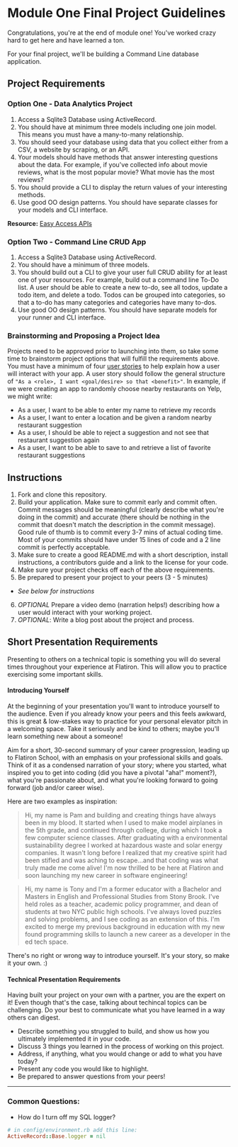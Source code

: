 # Module One Final Project Guidelines

Congratulations, you're at the end of module one! You've worked crazy hard to get here and have learned a ton.

For your final project, we'll be building a Command Line database application.

## Project Requirements

### Option One - Data Analytics Project

1. Access a Sqlite3 Database using ActiveRecord.
2. You should have at minimum three models including one join model. This means you must have a many-to-many relationship.
3. You should seed your database using data that you collect either from a CSV, a website by scraping, or an API.
4. Your models should have methods that answer interesting questions about the data. For example, if you've collected info about movie reviews, what is the most popular movie? What movie has the most reviews?
5. You should provide a CLI to display the return values of your interesting methods.  
6. Use good OO design patterns. You should have separate classes for your models and CLI interface.

  **Resource:** [Easy Access APIs](https://github.com/learn-co-curriculum/easy-access-apis)

### Option Two - Command Line CRUD App

1. Access a Sqlite3 Database using ActiveRecord.
2. You should have a minimum of three models.
3. You should build out a CLI to give your user full CRUD ability for at least one of your resources. For example, build out a command line To-Do list. A user should be able to create a new to-do, see all todos, update a todo item, and delete a todo. Todos can be grouped into categories, so that a to-do has many categories and categories have many to-dos.
4. Use good OO design patterns. You should have separate models for your runner and CLI interface.

### Brainstorming and Proposing a Project Idea

Projects need to be approved prior to launching into them, so take some time to brainstorm project options that will fulfill the requirements above.  You must have a minimum of four [user stories](https://en.wikipedia.org/wiki/User_story) to help explain how a user will interact with your app.  A user story should follow the general structure of `"As a <role>, I want <goal/desire> so that <benefit>"`. In example, if we were creating an app to randomly choose nearby restaurants on Yelp, we might write:

* As a user, I want to be able to enter my name to retrieve my records
* As a user, I want to enter a location and be given a random nearby restaurant suggestion
* As a user, I should be able to reject a suggestion and not see that restaurant suggestion again
* As a user, I want to be able to save to and retrieve a list of favorite restaurant suggestions

## Instructions

1. Fork and clone this repository.
2. Build your application. Make sure to commit early and commit often. Commit messages should be meaningful (clearly describe what you're doing in the commit) and accurate (there should be nothing in the commit that doesn't match the description in the commit message). Good rule of thumb is to commit every 3-7 mins of actual coding time. Most of your commits should have under 15 lines of code and a 2 line commit is perfectly acceptable.
3. Make sure to create a good README.md with a short description, install instructions, a contributors guide and a link to the license for your code.
4. Make sure your project checks off each of the above requirements.
5. Be prepared to present your project to your peers (3 - 5 minutes) 
  * _See below for instructions_
6. *OPTIONAL* Prepare a video demo (narration helps!) describing how a user would interact with your working project.
7. *OPTIONAL*: Write a blog post about the project and process.

## Short Presentation Requirements

Presenting to others on a technical topic is something you will do several times throughout your experience at Flatiron. This will allow you to practice exercising some important skills. 

#### Introducing Yourself
At the beginning of your presentation you'll want to introduce yourself to the audience. Even if you already know your peers and this feels awkward, this is great & low-stakes way to practice for your personal elevator pitch in a welcoming space. Take it seriously and be kind to others; maybe you'll learn something new about a someone!

Aim for a short, 30-second summary of your career progression, leading up to Flatiron School, with an emphasis on your professional skills and goals. Think of it as a condensed narration of your story; where you started, what inspired you to get into coding (did you have a pivotal "aha!" moment?), what you're passionate about, and what you're looking forward to going forward (job and/or career wise).

Here are two examples as inspiration:

> Hi, my name is Pam and building and creating things have always been in my blood. It started when I used to make model airplanes in the 5th grade, and continued through college, during which I took a few computer science classes. After graduating with a environmental sustainability degree I worked at hazardous waste and solar energy companies. It wasn't long before I realized that my creative spirit had been stifled and was aching to escape...and that coding was what truly made me come alive! I'm now thrilled to be here at Flatiron and soon launching my new career in software engineering!

> Hi, my name is Tony and I'm a former educator with a Bachelor and Masters in English and Professional Studies from Stony Brook. I've held roles as a teacher, academic policy programmer, and dean of students at two NYC public high schools. I've always loved puzzles and solving problems, and I see coding as an extension of this. I'm excited to merge my previous background in education with my new found programming skills to launch a new career as a developer in the ed tech space.

There's no right or wrong way to introduce yourself. It's your story, so make it your own. :)

#### Technical Presentation Requirements
Having built your project on your own with a partner, you are the expert on it! Even though that's the case, talking about techincal topics can be challenging. Do your best to communicate what you have learned in a way others can digest.
  - Describe something you struggled to build, and show us how you ultimately implemented it in your code.
  - Discuss 3 things you learned in the process of working on this project.
  - Address, if anything, what you would change or add to what you have today?
  - Present any code you would like to highlight.   
  - Be prepared to answer questions from your peers!

---
### Common Questions:
- How do I turn off my SQL logger?
```ruby
# in config/environment.rb add this line:
ActiveRecord::Base.logger = nil
```
